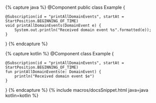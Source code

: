 {% capture java %}
@Component
public class Example {
    
    @Subscription(id = "printAllDomainEvents", startAt = StartPosition.BEGINNING_OF_TIME)
    void printAllDomainEvents(DomainEvent e) {
        System.out.println("Received domain event %s".formatted(e));    
    }
}
{% endcapture %}

{% capture kotlin %}
@Component
class Example {

    @Subscription(id = "printAllDomainEvents", startAt = StartPosition.BEGINNING_OF_TIME)
    fun printAllDomainEvents(e: DomainEvent) {
        println("Received domain event $e")
    }
}
{% endcapture %}
{% include macros/docsSnippet.html java=java kotlin=kotlin %}